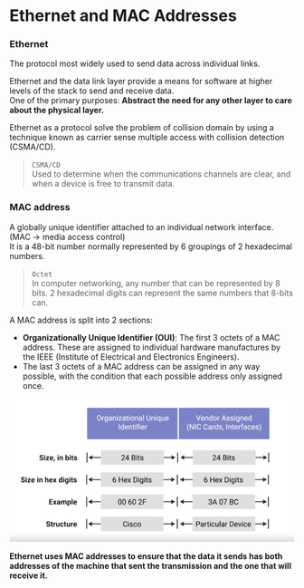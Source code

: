 # Ethernet and MAC Addresses

### **Ethernet**

The protocol most widely used to send data across individual links.

Ethernet and the data link layer provide a means for software at higher levels of the stack to send and receive data. <br>
One of the primary purposes: **Abstract the need for any other layer to care about the physical layer.**

Ethernet as a protocol solve the problem of collision domain by using a technique known as carrier sense multiple access with collision detection (CSMA/CD).

> `CSMA/CD` <br>
> Used to determine when the communications channels are clear, and when a device is free to transmit data.

### **MAC address**

A globally unique identifier attached to an individual network interface. (MAC -> media access control) <br>
It is a 48-bit number normally represented by 6 groupings of 2 hexadecimal numbers.

> `Octet` <br>
> In computer networking, any number that can be represented by 8 bits. 2 hexadecimal digits can represent the same numbers that 8-bits can.

A MAC address is split into 2 sections:

- **Organizationally Unique Identifier (OUI)**: The first 3 octets of a MAC address. These are assigned to individual hardware manufactures by the IEEE (Institute of Electrical and Electronics Engineers).
- The last 3 octets of a MAC address can be assigned in any way possible, with the condition that each possible address only assigned once.

![image](images/oui.png)

**Ethernet uses MAC addresses to ensure that the data it sends has both addresses of the machine that sent the transmission and the one that will receive it.**
